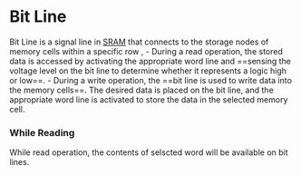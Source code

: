 # **Bit Line**
Bit Line is a signal line in [SRAM](BTech/S6/VLSI/Ram.md#SRAM) that connects to the storage nodes of memory cells within a specific row ,
	- During a read operation, the stored data is accessed by activating the appropriate word line and ==sensing the voltage level on the bit line to determine whether it represents a logic high or low==.
	- During a write operation, the ==bit line is used to write data into the memory cells==. The desired data is placed on the bit line, and the appropriate word line is activated to store the data in the selected memory cell.
### While Reading
While read operation, the contents of selscted word will be available on bit lines.